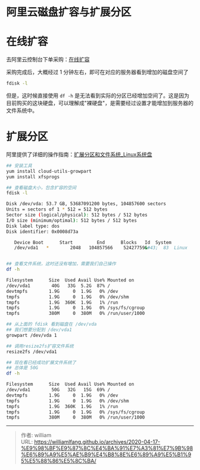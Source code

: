 # 阿里云磁盘扩容与扩展分区


# 在线扩容
去阿里云控制台下单采购：[在线扩容](https://help.aliyun.com/document_detail/113316.html)

采购完成后，大概经过 1 分钟左右，即可在对应的服务器看到增加的磁盘空间了

```bash
fdisk -l
```

但是，这时候直接使用 `df -h` 是无法看到实际的分区已经增加空间了。这是因为目前购买的这块硬盘，可以理解成&#34;裸硬盘&#34;，是需要经过设置才能增加到服务器的文件系统中。

# 扩展分区

阿里提供了详细的操作指南：[扩展分区和文件系统_Linux系统盘](https://help.aliyun.com/document_detail/111738.html?spm=a2c4g.11186623.2.30.7801216cEJrwpF#concept-ocb-htw-dhb)

```bash
## 安装工具
yum install cloud-utils-growpart
yum install xfsprogs

## 查看磁盘大小，包含扩容的空间
fdisk -l

Disk /dev/vda: 53.7 GB, 53687091200 bytes, 104857600 sectors
Units = sectors of 1 * 512 = 512 bytes
Sector size (logical/physical): 512 bytes / 512 bytes
I/O size (minimum/optimal): 512 bytes / 512 bytes
Disk label type: dos
Disk identifier: 0x0008d73a

   Device Boot      Start         End      Blocks   Id  System
   /dev/vda1   *        2048   104857566    52427759&#43;  83  Linux


## 查看文件系统，这时还没有增加，需要我们自己操作
df -h

Filesystem      Size  Used Avail Use% Mounted on
/dev/vda1        40G   33G  5.2G  87% /
devtmpfs        1.9G     0  1.9G   0% /dev
tmpfs           1.9G     0  1.9G   0% /dev/shm
tmpfs           1.9G  360K  1.9G   1% /run
tmpfs           1.9G     0  1.9G   0% /sys/fs/cgroup
tmpfs           380M     0  380M   0% /run/user/1000

## 从上面的 fdisk 看到磁盘在 /dev/vda
## 我们想要分配到 /dev/vda1
growpart /dev/vda 1

## 调用resize2fs扩容文件系统
resize2fs /dev/vda1

## 现在看已经成功扩展文件系统了
## 总体是 50G
df -h

Filesystem      Size  Used Avail Use% Mounted on
/dev/vda1        50G   32G   15G  69% /
devtmpfs        1.9G     0  1.9G   0% /dev
tmpfs           1.9G     0  1.9G   0% /dev/shm
tmpfs           1.9G  360K  1.9G   1% /run
tmpfs           1.9G     0  1.9G   0% /sys/fs/cgroup
tmpfs           380M     0  380M   0% /run/user/1000

```


---

> 作者: william  
> URL: https://williamlfang.github.io/archives/2020-04-17-%E9%98%BF%E9%87%8C%E4%BA%91%E7%A3%81%E7%9B%98%E6%89%A9%E5%AE%B9%E4%B8%8E%E6%89%A9%E5%B1%95%E5%88%86%E5%8C%BA/  

